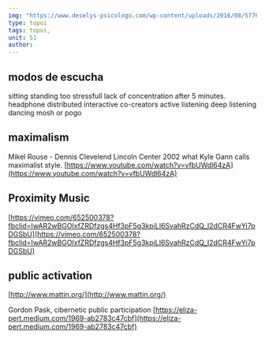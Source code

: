 ```yaml
---
img: "https://www.deselys-psicologo.com/wp-content/uploads/2016/08/5776854365_411da97e9c_b.jpg"
type: topoi
tags: topoi,
unit: 51
author: 
---
```

## modos de escucha

sitting
standing
	too stressfull
	lack of concentration after 5 minutes. 
headphone distributed
interactive
co-creators
active listening
deep listening
dancing
mosh or pogo

## maximalism

Mikel Rouse - Dennis Clevelend Lincoln Center 2002
what Kyle Gann calls maximalist style. 
	[https://www.youtube.com/watch?v=vfbUWdl64zA](https://www.youtube.com/watch?v=vfbUWdl64zA)

## Proximity Music

[https://vimeo.com/652500378?fbclid=IwAR2wBGOlxfZRDfzgs4Hf3pF5g3kpiLI6SvahRzCdQ_I2dCR4FwYi7pDGSbU](https://vimeo.com/652500378?fbclid=IwAR2wBGOlxfZRDfzgs4Hf3pF5g3kpiLI6SvahRzCdQ_I2dCR4FwYi7pDGSbU)

## public activation

[http://www.mattin.org/](http://www.mattin.org/)

Gordon Pask, cibernetic public participation
    [https://eliza-pert.medium.com/1969-ab2783c47cbf](https://eliza-pert.medium.com/1969-ab2783c47cbf)